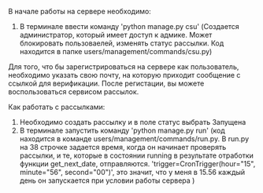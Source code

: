 В начале работы на сервере необходимо:
1. В терминале ввести команду 'python manage.py csu' (Создается администратор, который имеет доступ к адмике. Может блокировать пользоваелей, изменять статус рассылки. Код находится в папке users/management/commands/csu.py)

Для того, что бы зарегистрироваться на сервере как пользователь, необходимо указать свою почту, на которую приходит сообщение с ссылкой для верификации. После регистации, вы можете воспользоваться сервисом рассылок.

Как работать с рассылками:
1. Необходимо создать рассылку и в поле статус выбрать Запущена
2. В терминале запустить команду 'python manage.py run' (код находится в команде users/management/commands/run.py. В run.py на 38 строчке задается время, когда он начинает проверять рассылки, и те, которые в состоянии running в результате отработки функции get_next_date, отправляются. 'trigger=CronTrigger(hour="15", minute="56", second="00")', это значит, что у меня в 15.56 каждый день он запускается при условии работы сервера
)
